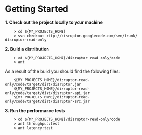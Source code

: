 # Getting Started #
**1. Check out the project locally to your machine**
```
    > cd ${MY_PROJECTS_HOME}
    > svn checkout http://disruptor.googlecode.com/svn/trunk/ disruptor-read-only
```

**2. Build a distribution**
```
    > cd ${MY_PROJECTS_HOME}/disruptor-read-only/code
    > ant
```

As a result of the build you should find the following files:
```
    ${MY_PROJECTS_HOME}/disruptor-read-only/code/target/dist/disruptor.jar
    ${MY_PROJECTS_HOME}/disruptor-read-only/code/target/dist/disruptor-api.jar
    ${MY_PROJECTS_HOME}/disruptor-read-only/code/target/dist/disruptor-src.jar
```

**3. Run the performance tests**
```
    > cd ${MY_PROJECTS_HOME}/disruptor-read-only/code
    > ant throughput:test
    > ant latency:test
```